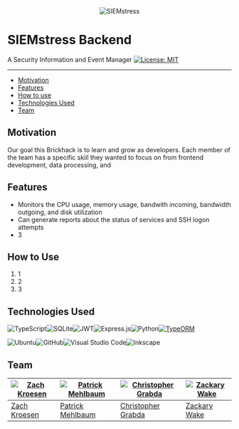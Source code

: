 <div align="center">
	<img src="" alt="SIEMstress"/>
</div>

# SIEMstress Backend
A Security Information and Event Manager
[![License: MIT](https://img.shields.io/badge/License-MIT-yellow.svg)](https://opensource.org/licenses/MIT)

---

<!-- TOC -->

- [Motivation](#motivation)
- [Features](#features)
- [How to use](#how-to-use)
- [Technologies Used](#technologies-used)
- [Team](#team)

<!-- /TOC -->

## Motivation

Our goal this Brickhack is to learn and grow as developers. Each member of the team has a specific skill they wanted to focus on from frontend development, data processing, and

## Features

- Monitors the CPU usage, memory usage, bandwith incoming, bandwidth outgoing, and disk utilization
- Can generate reports about the status of services and SSH logon attempts
- 3

## How to Use

1. 1
2. 2
3. 3

## Technologies Used

![TypeScript](https://img.shields.io/badge/typescript-%23007ACC.svg?style=for-the-badge&logo=typescript&logoColor=white)![SQLite](https://img.shields.io/badge/sqlite-%2307405e.svg?style=for-the-badge&logo=sqlite&logoColor=white)![JWT](https://img.shields.io/badge/JWT-black?style=for-the-badge&logo=JSON%20web%20tokens)![Express.js](https://img.shields.io/badge/express.js-%23404d59.svg?style=for-the-badge&logo=express&logoColor=%2361DAFB)![Python](https://img.shields.io/badge/python-3670A0?style=for-the-badge&logo=python&logoColor=ffdd54)[![TypeORM](https://img.shields.io/badge/TypeORM-blueviolet)](https://typeorm.io/)


![Ubuntu](https://img.shields.io/badge/Ubuntu-E95420?style=for-the-badge&logo=ubuntu&logoColor=white)![GitHub](https://img.shields.io/badge/github-%23121011.svg?style=for-the-badge&logo=github&logoColor=white)![Visual Studio Code](https://img.shields.io/badge/Visual%20Studio%20Code-0078d7.svg?style=for-the-badge&logo=visual-studio-code&logoColor=white)![Inkscape](https://img.shields.io/badge/Inkscape-e0e0e0?style=for-the-badge&logo=inkscape&logoColor=080A13)

## Team

| [![Zach Kroesen](https://github.com/GlitchyCzE.png?size=100)](https://github.com/GlitchyCzE) | [![Patrick Mehlbaum](https://github.com/pmehlb.png?size=100)](https://github.com/pmehlb) | [![Christopher Grabda](https://github.com/CGrabda.png?size=100)](https://github.com/CGrabda) | [![Zackary Wake](https://github.com/zjw4373.png?=100)](https://github.com/zjw4373) |
|---|---|---|---|
| [Zach Kroesen](https://zachkroesen.com/) | [Patrick Mehlbaum](https://patrickm.xyz/) | [Christopher Grabda](https://www.linkedin.com/in/christopher-grabda/)| [Zackary Wake](https://www.linkedin.com/in/zackary-wake-4156441b5/) |